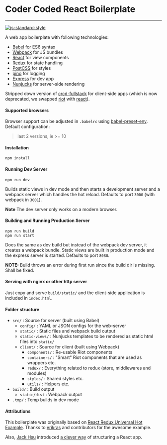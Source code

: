 # Coder Coded React Boilerplate
---

[![js-standard-style](https://img.shields.io/badge/code%20style-standard-brightgreen.svg?style=flat)](https://github.com/feross/standard)

A web app boilerplate with following technologies:

- [Babel](http://babeljs.io/) for ES6 syntax
- [Webpack](http://webpack.github.io/) for JS bundles
- [React](https://facebook.github.io/react/) for view components
- [Redux](http://redux.js.org/) for state handling
- [PostCSS](https://twitter.com/postcss) for styles
- [pino](https://github.com/pinojs/pino) for logging
- [Express](http://expressjs.com/) for dev app
- [Nunjucks](http://mozilla.github.io/nunjucks/) for server-side rendering

Stripped down version of [crcd-fullstack](https://github.com/CoderCoded/crcd-fullstack) for client-side apps (which is now deprecated, we swapped [riot](http://riotjs.com/) with [react](https://facebook.github.io/react/)).

#### Supported browsers

Browser support can be adjusted in `.babelrc` using [babel-preset-env](https://github.com/babel/babel-preset-env). Default configuration:

> last 2 versions,
> ie >= 10

#### Installation

```
npm install
```

#### Running Dev Server

```
npm run dev
```

Builds static views in dev mode and then starts a development server and a
webpack server which handles the hot reload. Defaults to port `3000` (with
webpack in `3001`).

**Note** The dev server only works on a modern browser.

#### Building and Running Production Server

```
npm run build
npm run start
```

Does the same as dev build but instead of the webpack dev server, it creates a
webpack bundle. Static views are built in production mode and the express
server is started. Defaults to port `8080`.

**NOTE:** Build throws an error during first run since the build dir is missing. Shall be fixed.

#### Serving with nginx or other http server

Just copy and serve `build/static/` and the client-side application is included in `index.html`.

#### Folder structure

- `src/` : Source for server (built using Babel)
  - `config/` : YAML or JSON configs for the web-server
  - `static/` : Static files and webpack build output
  - `static-views/` : Nunjucks templates to be rendered as static html files into `static/`
  - `client/` : Source for client (built using Webpack)
    - `components/` : Re-usable Riot components
    - `containers/` : "Smart" Riot components that are used as wrappers etc.
    - `redux/` : Everything related to redux (store, middlewares and modules)
    - `styles/` : Shared styles etc.
    - `utils/` : Helpers etc.
- `build/` : Build output
  - `static/dist` : Webpack output
- `.tmp/` : Temp builds in dev mode

#### Attributions

This boilerplate was originally based on [React Redux Universal Hot Example](https://github.com/erikras/react-redux-universal-hot-example/). Thanks to [erikras](https://github.com/erikras) and contributors for the awesome example.

Also, [Jack Hsu](https://jaysoo.ca/) introduced [a clever way](https://jaysoo.ca/2016/02/28/organizing-redux-application/) of structuring a React app.
